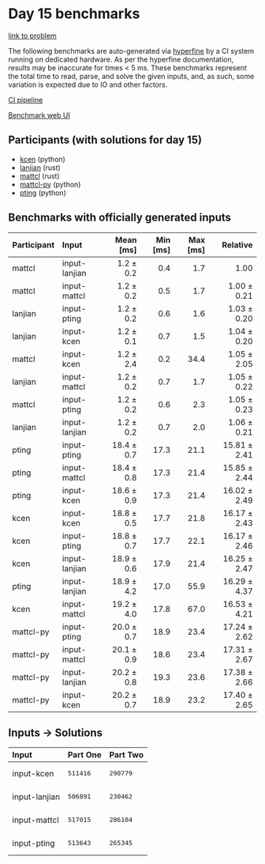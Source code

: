 # Day 15 benchmarks

[link to problem](https://adventofcode.com/2023/day/15)

The following benchmarks are auto-generated via
[hyperfine](https://github.com/sharkdp/hyperfine) by a CI system running on
dedicated hardware. As per the hyperfine documentation, results may be
inaccurate for times < 5 ms. These benchmarks represent the total time to read,
parse, and solve the given inputs, and, as such, some variation is expected due
to IO and other factors.

[CI pipeline](http://ci.papercode.net:8080/teams/main/pipelines/aoc2023)

[Benchmark web UI](https://aoc.ancalagon.black)


## Participants (with solutions for day 15)

- [kcen](https://github.com/kcen/aoc2023) (python)
- [lanjian](https://github.com/lanjian/aoc-2023) (rust)
- [mattcl](https://github.com/mattcl/aoc2023) (rust)
- [mattcl-py](https://github.com/mattcl/aoc2023-py) (python)
- [pting](https://github.com/pting/aoc2023) (python)


## Benchmarks with officially generated inputs

| Participant | Input | Mean [ms] | Min [ms] | Max [ms] | Relative |
|:---|:---|---:|---:|---:|---:|
| mattcl | input-lanjian | 1.2 ± 0.2 | 0.4 | 1.7 | 1.00 |
| mattcl | input-mattcl | 1.2 ± 0.2 | 0.5 | 1.7 | 1.00 ± 0.21 |
| lanjian | input-pting | 1.2 ± 0.2 | 0.6 | 1.6 | 1.03 ± 0.20 |
| lanjian | input-kcen | 1.2 ± 0.1 | 0.7 | 1.5 | 1.04 ± 0.20 |
| mattcl | input-kcen | 1.2 ± 2.4 | 0.2 | 34.4 | 1.05 ± 2.05 |
| lanjian | input-mattcl | 1.2 ± 0.2 | 0.7 | 1.7 | 1.05 ± 0.22 |
| mattcl | input-pting | 1.2 ± 0.2 | 0.6 | 2.3 | 1.05 ± 0.23 |
| lanjian | input-lanjian | 1.2 ± 0.2 | 0.7 | 2.0 | 1.06 ± 0.21 |
| pting | input-pting | 18.4 ± 0.7 | 17.3 | 21.1 | 15.81 ± 2.41 |
| pting | input-mattcl | 18.4 ± 0.8 | 17.3 | 21.4 | 15.85 ± 2.44 |
| pting | input-kcen | 18.6 ± 0.9 | 17.3 | 21.4 | 16.02 ± 2.49 |
| kcen | input-kcen | 18.8 ± 0.5 | 17.7 | 21.8 | 16.17 ± 2.43 |
| kcen | input-pting | 18.8 ± 0.7 | 17.7 | 22.1 | 16.17 ± 2.46 |
| kcen | input-lanjian | 18.9 ± 0.6 | 17.9 | 21.4 | 16.25 ± 2.47 |
| pting | input-lanjian | 18.9 ± 4.2 | 17.0 | 55.9 | 16.29 ± 4.37 |
| kcen | input-mattcl | 19.2 ± 4.0 | 17.8 | 67.0 | 16.53 ± 4.21 |
| mattcl-py | input-pting | 20.0 ± 0.7 | 18.9 | 23.4 | 17.24 ± 2.62 |
| mattcl-py | input-mattcl | 20.1 ± 0.9 | 18.6 | 23.4 | 17.31 ± 2.67 |
| mattcl-py | input-lanjian | 20.2 ± 0.8 | 19.3 | 23.6 | 17.38 ± 2.66 |
| mattcl-py | input-kcen | 20.2 ± 0.7 | 18.9 | 23.2 | 17.40 ± 2.65 |


## Inputs -> Solutions

| Input | Part One | Part Two |
|:---|:---|:---|
|input-kcen|<pre>511416</pre>|<pre>290779</pre>|
|input-lanjian|<pre>506891</pre>|<pre>230462</pre>|
|input-mattcl|<pre>517015</pre>|<pre>286104</pre>|
|input-pting|<pre>513643</pre>|<pre>265345</pre>|